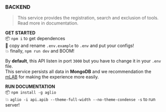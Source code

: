 ### BACKEND
> This service provides the registration, search and exclusion of tools.</br>
> Read more in documentation.

**GET STARTED**</br>
:package: `npm i` to get dependences</br>
:file_folder: copy and rename `.env.example` to `.env` and put your configs!</br>
:boom: finally, `npm run dev` and BOOM!</br>

By **default**, this API listen in port `3000` but you have to change it in your `.env` file.</br>
This service persists all data in **MongoDB** and we recommendation the [mLAB](https://mlab.com/) for making the experience more easily.

**RUN DOCUMENTATION**</br>
:package: `npm install -g aglio`</br>
:boom: `aglio -i api.apib --theme-full-width --no-theme-condense -s` to run server!
